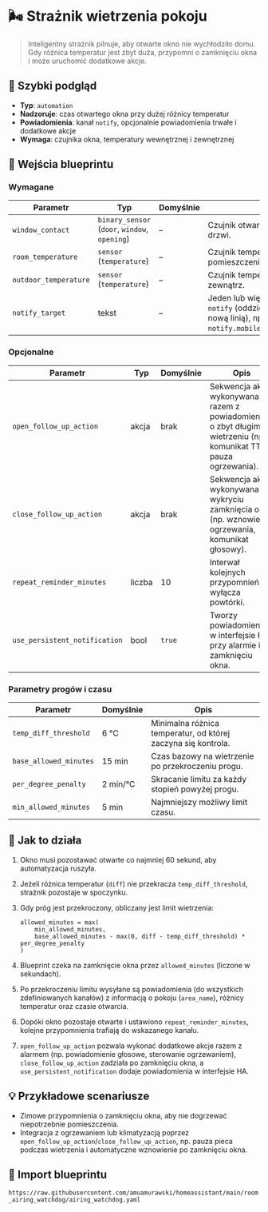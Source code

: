 # 🌬️ Strażnik wietrzenia pokoju

> Inteligentny strażnik pilnuje, aby otwarte okno nie wychłodziło domu. Gdy różnica temperatur jest zbyt duża, przypomni o zamknięciu okna i może uruchomić dodatkowe akcje.

## 🧾 Szybki podgląd
- **Typ**: `automation`
- **Nadzoruje**: czas otwartego okna przy dużej różnicy temperatur
- **Powiadomienia**: kanał `notify`, opcjonalnie powiadomienia trwałe i dodatkowe akcje
- **Wymaga**: czujnika okna, temperatury wewnętrznej i zewnętrznej

## 🔌 Wejścia blueprintu

### Wymagane
| Parametr | Typ | Domyślnie | Opis |
| --- | --- | --- | --- |
| `window_contact` | `binary_sensor` (`door`, `window`, `opening`) | – | Czujnik otwarcia okna lub drzwi. |
| `room_temperature` | `sensor` (`temperature`) | – | Czujnik temperatury w pomieszczeniu. |
| `outdoor_temperature` | `sensor` (`temperature`) | – | Czujnik temperatury na zewnątrz. |
| `notify_target` | tekst | – | Jeden lub więcej serwisów `notify` (oddziel przecinkiem lub nową linią), np. `notify.mobile_app_moj_telefon`. |

### Opcjonalne
| Parametr | Typ | Domyślnie | Opis |
| --- | --- | --- | --- |
| `open_follow_up_action` | akcja | brak | Sekwencja akcji wykonywana razem z powiadomieniem o zbyt długim wietrzeniu (np. komunikat TTS, pauza ogrzewania). |
| `close_follow_up_action` | akcja | brak | Sekwencja akcji wykonywana po wykryciu zamknięcia okna (np. wznowienie ogrzewania, komunikat głosowy). |
| `repeat_reminder_minutes` | liczba | 10 | Interwał kolejnych przypomnień; `0` wyłącza powtórki. |
| `use_persistent_notification` | bool | `true` | Tworzy powiadomienie w interfejsie HA przy alarmie i po zamknięciu okna. |

### Parametry progów i czasu
| Parametr | Domyślnie | Opis |
| --- | --- | --- |
| `temp_diff_threshold` | 6 °C | Minimalna różnica temperatur, od której zaczyna się kontrola. |
| `base_allowed_minutes` | 15 min | Czas bazowy na wietrzenie po przekroczeniu progu. |
| `per_degree_penalty` | 2 min/°C | Skracanie limitu za każdy stopień powyżej progu. |
| `min_allowed_minutes` | 5 min | Najmniejszy możliwy limit czasu. |
## 🧠 Jak to działa
1. Okno musi pozostawać otwarte co najmniej 60 sekund, aby automatyzacja ruszyła.
2. Jeżeli różnica temperatur (`diff`) nie przekracza `temp_diff_threshold`, strażnik pozostaje w spoczynku.
3. Gdy próg jest przekroczony, obliczany jest limit wietrzenia:

   ```text
   allowed_minutes = max(
       min_allowed_minutes,
       base_allowed_minutes - max(0, diff - temp_diff_threshold) * per_degree_penalty
   )
   ```

4. Blueprint czeka na zamknięcie okna przez `allowed_minutes` (liczone w sekundach).
5. Po przekroczeniu limitu wysyłane są powiadomienia (do wszystkich zdefiniowanych kanałów) z informacją o pokoju (`area_name`), różnicy temperatur oraz czasie otwarcia.
6. Dopóki okno pozostaje otwarte i ustawiono `repeat_reminder_minutes`, kolejne przypomnienia trafiają do wskazanego kanału.
7. `open_follow_up_action` pozwala wykonać dodatkowe akcje razem z alarmem (np. powiadomienie głosowe, sterowanie ogrzewaniem), `close_follow_up_action` zadziała po zamknięciu okna, a `use_persistent_notification` dodaje powiadomienia w interfejsie HA.

## 💡 Przykładowe scenariusze
- Zimowe przypomnienia o zamknięciu okna, aby nie dogrzewać niepotrzebnie pomieszczenia.
- Integracja z ogrzewaniem lub klimatyzacją poprzez `open_follow_up_action`/`close_follow_up_action`, np. pauza pieca podczas wietrzenia i automatyczne wznowienie po zamknięciu okna.

## 🔗 Import blueprintu
`https://raw.githubusercontent.com/amuamurawski/homeassistant/main/room_airing_watchdog/airing_watchdog.yaml`
